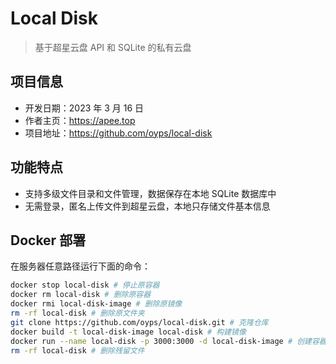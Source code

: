 # Local Disk

> 基于超星云盘 API 和 SQLite 的私有云盘

## 项目信息

- 开发日期：2023 年 3 月 16 日
- 作者主页：https://apee.top
- 项目地址：https://github.com/oyps/local-disk

## 功能特点

- 支持多级文件目录和文件管理，数据保存在本地 SQLite 数据库中
- 无需登录，匿名上传文件到超星云盘，本地只存储文件基本信息

## Docker 部署

在服务器任意路径运行下面的命令：

```bash
docker stop local-disk # 停止原容器
docker rm local-disk # 删除原容器
docker rmi local-disk-image # 删除原镜像
rm -rf local-disk # 删除原文件夹
git clone https://github.com/oyps/local-disk.git # 克隆仓库
docker build -t local-disk-image local-disk # 构建镜像
docker run --name local-disk -p 3000:3000 -d local-disk-image # 创建容器
rm -rf local-disk # 删除残留文件
```